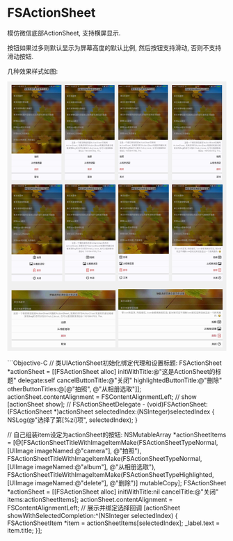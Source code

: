 # FSActionSheet
模仿微信底部ActionSheet, 支持横屏显示.<p>
按钮如果过多则默认显示为屏幕高度的默认比例, 然后按钮支持滑动, 否则不支持滑动按钮.<p>
几种效果样式如图:<p>
![Example screenshot](https://raw.githubusercontent.com/lifution/TestImages/master/FSActionSheetShot/ScreenShot.jpg)<p>
<P>
```Objective-C
// 类UIActionSheet初始化绑定代理和设置标题:
FSActionSheet *actionSheet = [[FSActionSheet alloc] initWithTitle:@"这是ActionSheet的标题" delegate:self cancelButtonTitle:@"关闭" highlightedButtonTitle:@"删除" otherButtonTitles:@[@"拍照", @"从相册选取"]];
actionSheet.contentAlignment = FSContentAlignmentLeft;
// show
[actionSheet show];
// FSActionSheetDelegate
- (void)FSActionSheet:(FSActionSheet *)actionSheet selectedIndex:(NSInteger)selectedIndex {
    NSLog(@"选择了第[%zi]项", selectedIndex);
}

// 自己组装item设定为actionSheet的按钮:
NSMutableArray *actionSheetItems = [@[FSActionSheetTitleWithImageItemMake(FSActionSheetTypeNormal, [UIImage imageNamed:@"camera"], @"拍照"),
                                      FSActionSheetTitleWithImageItemMake(FSActionSheetTypeNormal, [UIImage imageNamed:@"album"], @"从相册选取"),
                                      FSActionSheetTitleWithImageItemMake(FSActionSheetTypeHighlighted, [UIImage imageNamed:@"delete"], @"删除")]
                                    mutableCopy];
FSActionSheet *actionSheet = [[FSActionSheet alloc] initWithTitle:nil cancelTitle:@"关闭" items:actionSheetItems];
actionSheet.contentAlignment = FSContentAlignmentLeft;
// 展示并绑定选择回调
[actionSheet showWithSelectedCompletion:^(NSInteger selectedIndex) {
	FSActionSheetItem *item = actionSheetItems[selectedIndex];	_label.text = item.title;
}];
```